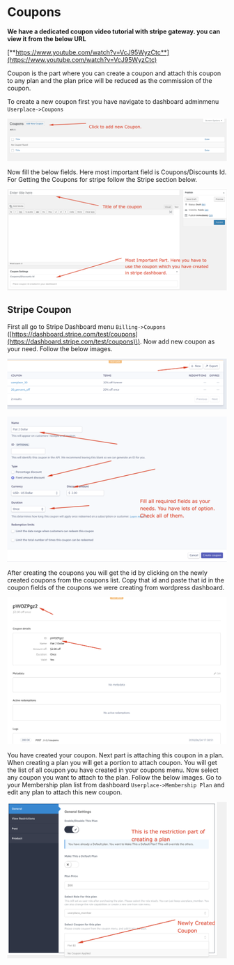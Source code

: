 # Coupons

**We have a dedicated coupon video tutorial with stripe gateway. you can view it from the below URL**

[**https://www.youtube.com/watch?v=VcJ95WyzCtc**](https://www.youtube.com/watch?v=VcJ95WyzCtc)

Coupon is the part where you can create a coupon and attach this coupon to any plan and the plan price will be reduced as the commission of the coupon.

To create a new coupon first you have navigate to dashboard adminmenu `Userplace->Coupons`

![](/assets/coupon1.png)

Now fill the below fields. Here most important field is Coupons/Discounts Id. For Getting the Coupons for stripe follow the Stripe section below.

![](/assets/coupons3.png)

## Stripe Coupon

First all go to Stripe Dashboard menu `Billing->Coupons`  \([https://dashboard.stripe.com/test/coupons](https://dashboard.stripe.com/test/coupons)\).  Now add new coupon as your need. Follow the below images.

![](/assets/coupons4.png)

![](/assets/coupons.png)

After creating the coupons you will get the id by clicking on the newly created coupons from the coupons list. Copy that id and paste that id in the coupon fields of the coupons we were creating from wordpress dashboard.

![](/assets/coupons5.png)

You have created your coupon. Next part is attaching this coupon in a plan. When creating a plan you will get a portion to attach coupon. You will get the list of all coupon you have created in your coupons menu. Now select any coupon you want to attach to the plan. Follow the below images. Go to your Membership plan list from dashboard `Userplace->Membership Plan`  and edit any plan to attach this new coupon.

![](/assets/coupons6.png)

